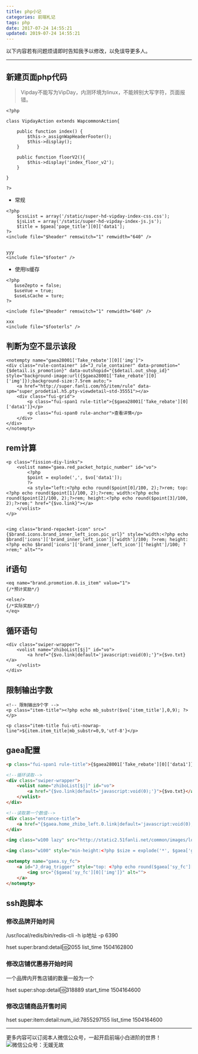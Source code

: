 ```yaml
---
title: php小记
categories: 前端札记
tags: php
date: 2017-07-24 14:55:21
updated: 2019-07-24 14:55:21
---
```

以下内容若有问题烦请即时告知我予以修改，以免误导更多人。

---


<!-- more -->

## 新建页面php代码

> Vipday不能写为VipDay，内测环境为linux，不能辨别大写字符，页面报错。

```
<?php

class VipdayAction extends WapcommonAction{

    public function index() {
        $this->_assignWapHeaderFooter();
        $this->display();
    }

    public function floorV2(){
        $this->display('index_floor_v2');
    }

}

?>
```

- 常规

```
<?php
    $cssList = array('/static/super-hd-vipday-index-css.css');
    $jsList = array('/static/super-hd-vipday-index-js.js');
    $title = $gaea['page_title'][0]['data1'];
?>
<include file="$header" remswitch="1" remwidth="640" />


yyy
<include file="$footer" />

```

- 使用ls缓存

```
<?php
   $useZepto = false;
   $useVue = true;
   $useLsCache = ture;
?>

<include file="$header" remswitch="1" remwidth="640" />

xxx
<include file="$footerls" />
```

## 判断为空不显示该段

```
<notempty name="gaea28001['Take_rebate'][0]['img']">
<div class="rule-container" id="J_rule_container" data-promotion="{$detail.is_promotion}" data-outshopid="{$detail.out_shop_id}" style="background-image:url({$gaea28001['Take_rebate'][0]['img']});background-size:7.5rem auto;">
    <a href="http://super.fanli.com/h5/item/rule" data-spm="super_prodetial.h5.pty-viewdetail~std-35551"></a>
    <div class="fui-grid">
        <p class="fui-span1 rule-title">{$gaea28001['Take_rebate'][0]['data1']}</p>
        <p class="fui-span0 rule-anchor">查看详情</p>
    </div>
</div>
</notempty>
```

## rem计算

```
<p class="fission-diy-links">
    <volist name="gaea.red_packet_hotpic_number" id="vo">
        <?php
        $point = explode(',', $vo['data1']);
        ?>
        <a style="left:<?php echo round($point[0]/100, 2);?>rem; top:<?php echo round($point[1]/100, 2);?>rem; width:<?php echo round($point[2]/100, 2);?>rem; height:<?php echo round($point[3]/100, 2);?>rem;" href="{$vo.link}"></a>
    </volist>
</p>


<img class="brand-repacket-icon" src="{$brand.icons.brand_inner_left_icon.pic_url}" style="width:<?php echo $brand['icons']['brand_inner_left_icon']['width']/100; ?>rem; height:<?php echo $brand['icons']['brand_inner_left_icon']['height']/100; ?>rem;" alt="">
```

## if语句
```
<eq name="brand.promotion.0.is_item" value="1">
{/*预计奖励*/}

<else/>
{/*实际奖励*/}
</eq>
```

## 循环语句
```
<div class="swiper-wrapper">
    <volist name="zhiboList[$j]" id="vo">
        <a href="{$vo.link|default='javascript:void(0);'}">{$vo.txt}</a>
    </volist>
</div>
```

## 限制输出字数

```
<!-- 限制输出9个字 -->
<p class="item-title"><?php echo mb_substr($vo['item_title'],0,9); ?></p>

<p class="item-title fui-uti-nowrap-line">${item.item_title|mb_substr=0,9,'utf-8'}</p>
```

## gaea配置

``` html
<p class="fui-span1 rule-title">{$gaea28001['Take_rebate'][0]['data1']}</p>
```


``` html
<!--循环读取-->
<div class="swiper-wrapper">
    <volist name="zhiboList[$j]" id="vo">
        <a href="{$vo.link|default='javascript:void(0);'}">{$vo.txt}</a>
    </volist>
</div>

<!--读取第一个数值-->
<div class="entrance-title">
    <a href="{$gaea.home_zhibo_left.0.link|default='javascript:void(0);'}">{$gaea.home_zhibo_left.0.data1}</a>
</div>
```

``` html
<img class="w100 lazy" src="http://static2.51fanli.net/common/images/loading/spacer.png" data-original="{$gaea['page_h5_item_column'][0]['img']}" />


```

``` html
<img class="w100" style="min-height:<?php $size = explode('*', $gaea['grab_h5_list_banner'][0]['img_size']); echo round($size[1] / 100, 2); ?>rem" src="{$gaea['grab_h5_list_banner'][0]['img']}" alt="" />
```


``` html
<notempty name="gaea.sy_fc">
	<a id="J_drag_trigger" style="top: <?php echo round($gaea['sy_fc'][0]['data2']/100, 2);?>rem; left:<?php echo round($gaea['sy_fc'][0]['data1']/100, 2);?>rem;width:<?php $size = explode('*', $gaea['sy_fc'][0]['img_size']); echo round($size[0]/100,2) ?>rem; height:<?php $size = explode('*', $gaea['sy_fc'][0]['img_size']); echo round($size[1]/100,2) ?>rem;" href="{$gaea['sy_fc'][0]['link']}" target="newwebview" class="icon-drag">
		<img src="{$gaea['sy_fc'][0]['img']}" alt="">
	</a>
</notempty>
```

## ssh跑脚本

### 修改品牌开始时间
/usr/local/redis/bin/redis-cli -h ip地址 -p 6390

hset super:brand:detail:id:2055 list_time 1504162800


### 修改店铺优惠券开始时间

一个品牌内开售店铺的数量一般为一个

hset super:shop:detail:id:318889 start_time 1504164600

### 修改店铺商品开售时间
hset super:item:detail:num_iid:7855297155 list_time 1504164600

---
更多内容可以订阅本人微信公众号，一起开启前端小白进阶的世界！
![微信公众号：无媛无故](http://ww1.sinaimg.cn/large/006tNc79gy1g59sd1aky1j325s0m80xf.jpg)